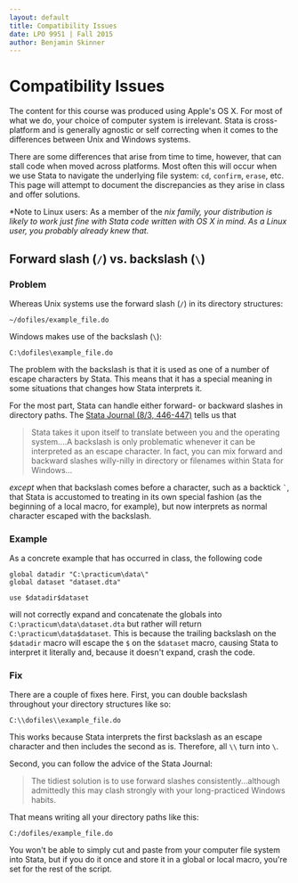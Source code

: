 ```yaml
---
layout: default
title: Compatibility Issues
date: LPO 9951 | Fall 2015
author: Benjamin Skinner
---
```


# Compatibility Issues

The content for this course was produced using Apple's OS X. For most of what
we do, your choice of computer system is irrelevant. Stata is
cross-platform and is generally agnostic or self correcting when it
comes to the differences between Unix and Windows systems.

There are some differences that arise from time to time, however, that
can stall code when moved across platforms. Most often this will occur
when we use Stata to navigate the underlying file system: `cd`,
`confirm`, `erase`, etc.  This page will attempt to document the
discrepancies as they arise in class and offer solutions.

*Note to Linux users: As a member of the *nix family, your
distribution is likely to work just fine with Stata code written with
OS X in mind. As a Linux user, you probably already knew that.*

## Forward slash (`/`) vs. backslash (`\`)

### Problem

Whereas Unix systems use the forward slash (`/`) in its directory
structures:

```
~/dofiles/example_file.do
```

Windows makes use of the backslash (`\`):

```
C:\dofiles\example_file.do
```

The problem with the backslash is that it is used as one of a number of
escape characters by Stata. This means that it has a special meaning
in some situations that changes how Stata interprets it.

For the most part, Stata can handle either forward- or backward
slashes in directory paths. The
[Stata Journal (8/3, 446-447)](http://www.stata-journal.com/sjpdf.html?articlenum=pr0042#4)
tells us that

> Stata takes it upon itself to translate between you and the
operating system....A backslash is only problematic whenever it can be
interpreted as an escape character. In fact, you can mix forward and
backward slashes willy-nilly in directory or filenames within Stata
for Windows...

*except* when that backslash comes before a character, such as a
backtick `` ` ``, that Stata is accustomed to treating in its own
special fashion (as the beginning of a local macro, for example), but now
interprets as normal character escaped with the backslash.

### Example

As a concrete example that has occurred in class, the following code

```
global datadir "C:\practicum\data\"
global dataset "dataset.dta"

use $datadir$dataset
```

will not correctly expand and concatenate the globals into
`C:\practicum\data\dataset.dta` but rather will return
`C:\practicum\data$dataset`. This is because the trailing backslash on
the `$datadir` macro will escape the `$` on the `$dataset` macro,
causing Stata to interpret it literally and, because it doesn't
expand, crash the code.

### Fix

There are a couple of fixes here. First, you can double backslash
throughout your directory structures like so:

```
C:\\dofiles\\example_file.do
```

This works because Stata interprets the first backslash as an escape
character and then includes the second as is. Therefore, all
`\\` turn into `\`.

Second, you can follow the advice of the Stata Journal:

> The tidiest solution is to use forward slashes
consistently...although admittedly this may clash strongly with your
long-practiced Windows habits.

That means writing all your directory paths like this:

```
C:/dofiles/example_file.do
```

You won't be able to simply cut and paste from your computer file
system into Stata, but if you do it once and store it in a global or
local macro, you're set for the rest of the script.


 
